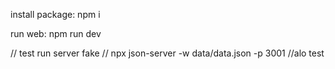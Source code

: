 install package: npm i

run web: npm run dev

// test run server fake //
npx json-server -w data/data.json -p 3001
//alo test
